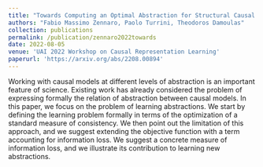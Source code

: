 ```yaml
---
title: "Towards Computing an Optimal Abstraction for Structural Causal Models"
authors: "Fabio Massimo Zennaro, Paolo Turrini, Theodoros Damoulas"
collection: publications
permalink: /publication/zennaro2022towards
date: 2022-08-05
venue: 'UAI 2022 Workshop on Causal Representation Learning'
paperurl: 'https://arxiv.org/abs/2208.00894'
---
```


Working with causal models at different levels of abstraction is an important feature of science. Existing work has already considered the problem of expressing formally the relation of abstraction between causal models. In this paper, we focus on the problem of learning abstractions. We start by defining the learning problem formally in terms of the optimization of a standard measure of consistency. We then point out the limitation of this approach, and we suggest extending the objective function with a term accounting for information loss. We suggest a concrete measure of information loss, and we illustrate its contribution to learning new abstractions.
